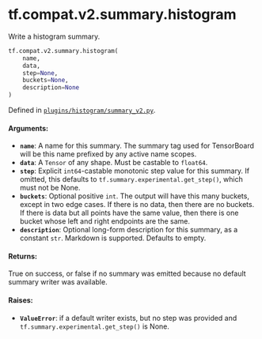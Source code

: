<div itemscope itemtype="http://developers.google.com/ReferenceObject">
<meta itemprop="name" content="tf.compat.v2.summary.histogram" />
<meta itemprop="path" content="Stable" />
</div>

# tf.compat.v2.summary.histogram

Write a histogram summary.

``` python
tf.compat.v2.summary.histogram(
    name,
    data,
    step=None,
    buckets=None,
    description=None
)
```



Defined in [`plugins/histogram/summary_v2.py`](https://github.com/tensorflow/tensorboard/tree/master/tensorboard/plugins/histogram/summary_v2.py).

<!-- Placeholder for "Used in" -->


#### Arguments:


* <b>`name`</b>: A name for this summary. The summary tag used for TensorBoard will
  be this name prefixed by any active name scopes.
* <b>`data`</b>: A `Tensor` of any shape. Must be castable to `float64`.
* <b>`step`</b>: Explicit `int64`-castable monotonic step value for this summary. If
  omitted, this defaults to `tf.summary.experimental.get_step()`, which must
  not be None.
* <b>`buckets`</b>: Optional positive `int`. The output will have this
  many buckets, except in two edge cases. If there is no data, then
  there are no buckets. If there is data but all points have the
  same value, then there is one bucket whose left and right
  endpoints are the same.
* <b>`description`</b>: Optional long-form description for this summary, as a
  constant `str`. Markdown is supported. Defaults to empty.


#### Returns:

True on success, or false if no summary was emitted because no default
summary writer was available.



#### Raises:


* <b>`ValueError`</b>: if a default writer exists, but no step was provided and
  `tf.summary.experimental.get_step()` is None.